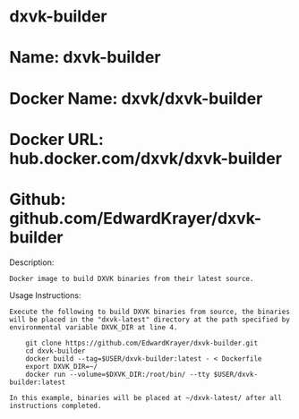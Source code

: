 # dxvk-builder

# Name:			dxvk-builder
# Docker Name:	dxvk/dxvk-builder
# Docker URL:	hub.docker.com/dxvk/dxvk-builder
# Github:		github.com/EdwardKrayer/dxvk-builder

Description:

	Docker image to build DXVK binaries from their latest source.

Usage Instructions:

	Execute the following to build DXVK binaries from source, the binaries will be placed in the "dxvk-latest" directory at the path specified by environmental variable DXVK_DIR at line 4.

		git clone https://github.com/EdwardKrayer/dxvk-builder.git
		cd dxvk-builder
		docker build --tag=$USER/dxvk-builder:latest - < Dockerfile
		export DXVK_DIR=~/
		docker run --volume=$DXVK_DIR:/root/bin/ --tty $USER/dxvk-builder:latest

	In this example, binaries will be placed at ~/dxvk-latest/ after all instructions completed.
